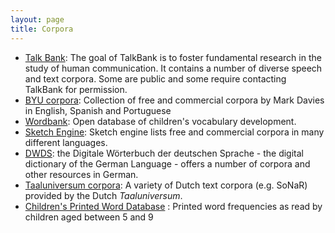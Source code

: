 ```yaml
---
layout: page
title: Corpora
---
```


- [Talk Bank](https://talkbank.org/): The goal of TalkBank is to foster fundamental research in the study of human communication. It contains a number of diverse speech and text corpora. Some are public and some require contacting TalkBank for permission.
- [BYU corpora](https://corpus.byu.edu/): Collection of free and commercial corpora by Mark Davies in English, Spanish and Portuguese 
- [Wordbank](http://wordbank.stanford.edu/): Open database of children's vocabulary development. 
- [Sketch Engine](https://www.sketchengine.eu/user-guide/user-manual/corpora/corpora-list/): Sketch engine lists free and commercial corpora in many different languages.
- [DWDS](https://www.dwds.de): the Digitale Wörterbuch der deutschen Sprache - the digital dictionary of the German Language - offers a number of corpora and other resources in German.
- [Taaluniversum corpora](http://taalunieversum.org/inhoud/corpora/d-coi-en-sonar): A variety of Dutch text corpora (e.g. SoNaR) provided by the Dutch *Taaluniversum*.
- [Children's Printed Word Database](http://www.essex.ac.uk/psychology/cpwd/) : Printed word frequencies as read by children aged between 5 and 9
